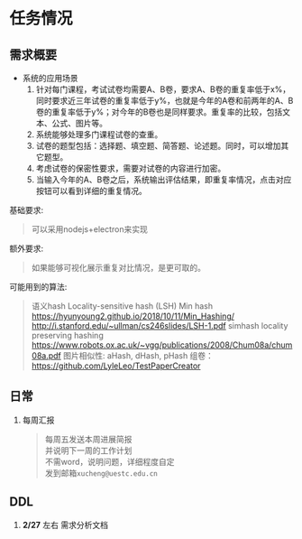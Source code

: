 # 任务情况

## 需求概要

* 系统的应用场景  
    1.  针对每门课程，考试试卷均需要A、B卷，要求A、B卷的重复率低于x%，同时要求近三年试卷的重复率低于y%，也就是今年的A卷和前两年的A、B卷的重复率低于y%；对今年的B卷也是同样要求。重复率的比较，包括文本、公式、图片等。  
    2. 系统能够处理多门课程试卷的查重。  
    3. 试卷的题型包括：选择题、填空题、简答题、论述题。同时，可以增加其它题型。  
    4. 考虑试卷的保密性要求，需要对试卷的内容进行加密。  
    5. 当输入今年的A、B卷之后，系统输出评估结果，即重复率情况，点击对应按钮可以看到详细的重复情况。  

基础要求:   
> 可以采用nodejs+electron来实现  

额外要求:   
> 如果能够可视化展示重复对比情况，是更可取的。

可能用到的算法:
> 语义hash
> Locality-sensitive hash (LSH)
> Min hash
> https://hyunyoung2.github.io/2018/10/11/Min_Hashing/
> http://i.stanford.edu/~ullman/cs246slides/LSH-1.pdf
> simhash
> locality preserving hashing
> https://www.robots.ox.ac.uk/~vgg/publications/2008/Chum08a/chum08a.pdf 
> 图片相似性: aHash, dHash, pHash
> 组卷：https://github.com/LyleLeo/TestPaperCreator



## 日常

1. 每周汇报
    > 每周五发送本周进展简报  
    > 并说明下一周的工作计划  
    > 不需word，说明问题，详细程度自定  
    > 发到邮箱`xucheng@uestc.edu.cn`

## DDL

1. **2/27** 左右 需求分析文档